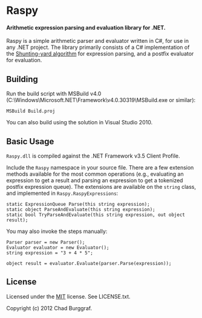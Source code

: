 # Raspy
#### Arithmetic expression parsing and evaluation library for .NET.

Raspy is a simple arithmetic parser and evaluator written in C#, for use in any .NET project.
The library primarily consists of a C# implementation of the [Shunting-yard algorithm](http://en.wikipedia.org/wiki/Shunting-yard_algorithm) 
for expression parsing, and a postfix evaluator for evaluation.

## Building

Run the build script with MSBuild v4.0 (C:\Windows\Microsoft.NET\Framework\v4.0.30319\MSBuild.exe or similar):

    MSBuild Build.proj

You can also build using the solution in Visual Studio 2010.

## Basic Usage

`Raspy.dll` is compiled against the .NET Framework v3.5 Client Profile.

Include the `Raspy` namespace in your source file. There are a few extension methods available for the
most common operations (e.g., evaluating an expression to get a result and parsing an expression to 
get a tokenized postfix expression queue). The extensions are available on the `string` class, and 
implemented in `Raspy.RaspyExpressions`:

    static ExpressionQueue Parse(this string expression);
	static object ParseAndEvaluate(this string expression);
	static bool TryParseAndEvaluate(this string expression, out object result);

You may also invoke the steps manually:
 
    Parser parser = new Parser();
	Evaluator evaluator = new Evaluator();
	string expression = "3 + 4 * 5";

	object result = evaluator.Evaluate(parser.Parse(expression));

## License

Licensed under the [MIT](http://www.opensource.org/licenses/mit-license.html) license. See LICENSE.txt.

Copyright (c) 2012 Chad Burggraf. 